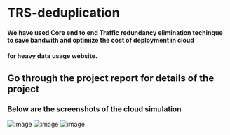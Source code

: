 # TRS-deduplication
#### We have used Core end to end Traffic redundancy elimination techinque to save bandwith and optimize the cost of deployment in cloud
#### for heavy data usage website.
## Go through the project report for details of the project



### Below are the screenshots of the cloud simulation
![image](https://user-images.githubusercontent.com/73184765/192532906-d14b0ffa-441b-4571-a8b8-7d6c0d785b90.png)
![image](https://user-images.githubusercontent.com/73184765/192533965-114d867e-50d6-4240-9253-bbc5a65d9deb.png)
![image](https://user-images.githubusercontent.com/73184765/192534084-6463080f-de24-41fc-9310-4d0afa22cd5a.png)
